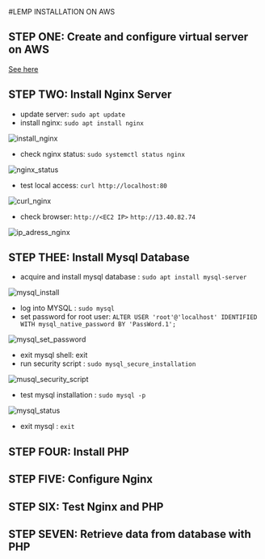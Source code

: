 #LEMP INSTALLATION ON AWS
## STEP ONE: Create and configure virtual server on AWS

<a href="https://github.com/earchibong/devops_training/blob/main/LAMP.md">See here</a>

## STEP TWO: Install Nginx Server
- update server: `sudo apt update`
- install nginx: `sudo apt install nginx`

![install_nginx](https://user-images.githubusercontent.com/92983658/177517763-5595f1f4-d2b0-423c-badc-a08209aa12c6.png)

- check nginx status: `sudo systemctl status nginx`

![nginx_status](https://user-images.githubusercontent.com/92983658/177517974-ca324d51-1393-4841-b7c6-781976a3da7b.png)

- test local access: `curl http://localhost:80`

![curl_nginx](https://user-images.githubusercontent.com/92983658/177518287-a3392188-3e4f-4017-aaee-66cf5be7e8f5.png)

- check browser: `http://<EC2 IP>` `http://13.40.82.74`

![ip_adress_nginx](https://user-images.githubusercontent.com/92983658/177519074-db7f6595-6155-42ed-be6d-be5fdb5c088e.png)


## STEP THEE: Install Mysql Database
- acquire and install mysql database : `sudo apt install mysql-server`

![mysql_install](https://user-images.githubusercontent.com/92983658/177556240-e7d06a72-1610-47a5-8eb7-7382d446fb76.png)

- log into MYSQL : `sudo mysql`
- set password for root user: `ALTER USER 'root'@'localhost' IDENTIFIED WITH mysql_native_password BY 'PassWord.1';`

![mysql_set_password](https://user-images.githubusercontent.com/92983658/177556904-64fb41c4-83c9-4b27-b8a0-fd212d3ab59d.png)

- exit mysql shell: exit
-  run security script : `sudo mysql_secure_installation`

![musql_security_script](https://user-images.githubusercontent.com/92983658/177557473-71f577bf-95a5-4105-b75e-10f88b72897d.png)

- test mysql installation : `sudo mysql -p`

![mysql_status](https://user-images.githubusercontent.com/92983658/177557854-dd515c11-b290-4aec-a267-80a496062559.png)

- exit mysql : `exit`

## STEP FOUR: Install PHP
## STEP FIVE: Configure Nginx
## STEP SIX: Test Nginx and PHP
## STEP SEVEN: Retrieve data from database with PHP

